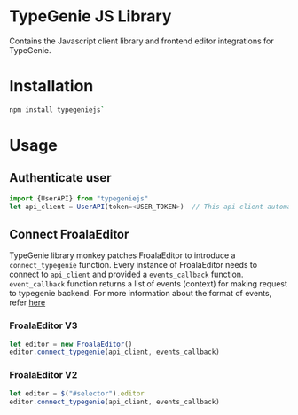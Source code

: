 # TypeGenie JS Library
Contains the Javascript client library and frontend editor integrations for TypeGenie.


# Installation
```bash
npm install typegeniejs`
```

# Usage

## Authenticate user
```js
import {UserAPI} from "typegeniejs"
let api_client = UserAPI(token=<USER_TOKEN>)  // This api client automatrically renews tokens
```

## Connect FroalaEditor
TypeGenie library monkey patches FroalaEditor to introduce a `connect_typegenie` function. Every instance of FroalaEditor needs to connect to `api_client` and provided a `events_callback` function. `event_callback` function returns a list of events (context) for making request to typegenie backend. For more information about the format of events, refer [here](http://api.typegenie.net/#upload-dialogues)

### FroalaEditor V3
```js
let editor = new FroalaEditor()
editor.connect_typegenie(api_client, events_callback)
```

### FroalaEditor V2
```js
let editor = $("#selector").editor
editor.connect_typegenie(api_client, events_callback)
```


